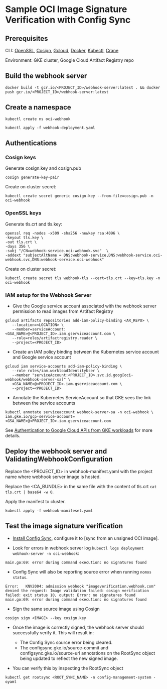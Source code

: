 # Sample OCI Image Signature Verification with Config Sync

## Prerequisites

CLI: [OpenSSL], [Cosign], [Gcloud], [Docker], [Kubectl], [Crane]

Environment: GKE cluster, Google Cloud Artifact Registry repo

## Build the webhook server

```angular2html
docker build -t gcr.io/<PROJECT_ID>/webhook-server:latest . && docker push gcr.io/<PROJECT_ID>/webhook-server:latest
```

## Create a namespace

```angular2html
kubectl create ns oci-webhook
```

```angular2html
kubectl apply -f webhook-deployment.yaml
```

## Authentications

### Cosign keys

Generate cosign.key and cosign.pub

```angular2html
cosign generate-key-pair
```

Create on cluster secret:

```angular2html
kubectl create secret generic cosign-key --from-file=cosign.pub -n oci-webhook
```

### OpenSSL keys

Generate tls.crt and tls.key:

```angular2html
openssl req -nodes -x509 -sha256 -newkey rsa:4096 \
-keyout tls.key \
-out tls.crt \
-days 356 \
-subj "/CN=webhook-service.oci-webhook.svc"  \
-addext "subjectAltName = DNS:webhook-service,DNS:webhook-service.oci-webhook.svc,DNS:webhook-service.oci-webhook"
```

Create on cluster secret:

```angular2html
kubectl create secret tls webhook-tls --cert=tls.crt --key=tls.key -n oci-webhook
```

### IAM setup for the Webhook Server

- Give the Google service account associated with the webhook server permission to read images from Artifact Registry
```angular2html
gcloud artifacts repositories add-iam-policy-binding <AR_REPO> \
   --location=<LOCATION> \
   --member=serviceAccount:<GSA_NAME>@<PROJECT_ID>.iam.gserviceaccount.com \
   --role=roles/artifactregistry.reader \
   --project=<PROJECT_ID>
```
- Create an IAM policy binding between the Kubernetes service account and Google service account
```angular2html
gcloud iam service-accounts add-iam-policy-binding \
   --role roles/iam.workloadIdentityUser \
   --member "serviceAccount:<PROJECT_ID>.svc.id.goog[oci-webhook/webhook-server-sa]" \
   <GSA_NAME>@<PROJECT_ID>.iam.gserviceaccount.com \
   --project=<PROJECT_ID>
```
- Annotate the Kubernetes ServiceAccount so that GKE sees the link between the service accounts
```angular2html
kubectl annotate serviceaccount webhook-server-sa -n oci-webhook \
iam.gke.io/gcp-service-account=<GSA_NAME>@<PROJECT_ID>.iam.gserviceaccount.com
```

See [Authentication to Google Cloud APIs from GKE workloads] for more details.

## Deploy the webhook server and ValidatingWebhookConfiguration

Replace the <PROJECT_ID> in webhook-manifest.yaml with the project name where webhook server image is hosted.

Replace the <CA_BUNDLE> in the same file with the content of tls.crt `cat tls.crt | base64 -w 0`.

Apply the manifest to cluster.

```angular2html
kubectl apply -f webhook-manifeset.yaml
```

## Test the image signature verification

- [Install Config Sync], configure it to [sync from an unsigned OCI image].

- Look for errors in webhook server log `kubectl logs deployment webhook-server -n oci-webhook`:

```angular2html
main.go:69: error during command execution: no signatures found
```

- Config Sync will also be reporting source error when running `nomos status`.

```angular2html
Error:   KNV2004: admission webhook "imageverification.webhook.com" denied the request: Image validation failed: cosign verification failed: exit status 10, output: Error: no signatures found
main.go:69: error during command execution: no signatures found
```

- Sign the same source image using Cosign

```angular2html
cosign sign <IMAGE> --key cosign.key
```

- Once the image is correctly signed, the webhook server should successfully verify it. This will result in:

  - The Config Sync source error being cleared.
  - The configsync.gke.io/source-commit and configsync.gke.io/source-url annotations on the RootSync object being updated to reflect the new signed image.

- You can verify this by inspecting the RootSync object
```angular2html
kubectl get rootsync <ROOT_SYNC_NAME> -n config-management-system -oyaml
```

[OpenSSL]: https://github.com/openssl/openssl
[Cosign]: https://github.com/sigstore/cosign
[Gcloud]: http://cloud/sdk/docs/install
[Docker]: https://docs.docker.com/engine/install/
[Kubectl]: https://kubernetes.io/docs/tasks/tools/
[Crane]: https://github.com/google/go-containerregistry/tree/main/cmd/crane
[Authentication to Google Cloud APIs from GKE workloads]: http://cloud/kubernetes-engine/docs/how-to/workload-identity
[Install Config Sync]: http://cloud/kubernetes-engine/enterprise/config-sync/docs/how-to/installing-config-sync
[sync from OCI image]: http://cloud/kubernetes-engine/enterprise/config-sync/docs/how-to/sync-oci-artifacts-from-artifact-registry